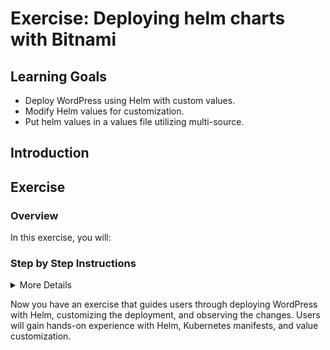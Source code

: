 # Exercise: Deploying helm charts with Bitnami

## Learning Goals

- Deploy WordPress using Helm with custom values.
- Modify Helm values for customization.
- Put helm values in a values file utilizing multi-source.

## Introduction


## Exercise

### Overview

In this exercise, you will:


### Step by Step Instructions

<details>
<summary>More Details</summary>

### Tasks

**Deploying WordPress with Bitnami Helm**
- Look into the repository site to see that a repository called `bitnami` with the URL `https://charts.bitnami.com/bitnami` is there.
- Click on `Applications` in the navigation bar.
- Click on `New App` to create a new application.
- Fill in the following details:
  - **Application Name**: <your name>-quotes-flask
  - **Project Name**: `default`
  - **Sync Policy**: `Automatic`
  - **Repository Type**: `Helm`
  - **Repository URL**: https://charts.bitnami.com/bitnami (or select from the dropdown)
  - **Chart**: `wordpress`
  - **Version**: `18.0.8`
  - **Cluster**: `in-cluster` or `https://kubernetes.default.svc`
  - **Namespace**: <your namespace>

Under the helm parameters, you can see that there are a lot of parameters that can be customized. We will be customizing one of them.

- Find `service.type` and change it to `NodePort`.
- Click on `Create`.

- Click on the application to see the details.
- Find the nodeport by clicking on the `studentx-wordpress` service.
- Access the WordPress site by going to `http://<node-ip>:<nodeport>`. You can find the external node IP by running `kubectl get nodes -o wide`.

**Customizing the WordPress deployment with a values file**
We will change the values of the WordPress deployment by using a values file. This is useful when you want to keep your values in a separate file and not in the ArgoCD UI.

- Save the current application manifest to your repository by clicking `App details` and then `Manifest`. It should be saved in the `wordpress` directory.
- Look at the `values.yaml` file in the `wordpress` directory. You can see that the `service.type` is set to `NodePort`.
- Change your manifest to use the `values.yaml` file by adding the following to the `spec.source.helm.parameters` section:

``` yaml
```



</details>


Now you have an exercise that guides users through deploying WordPress with Helm, customizing the deployment, and observing the changes. Users will gain hands-on experience with Helm, Kubernetes manifests, and value customization.